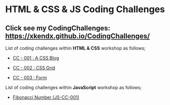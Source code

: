 # HTML & CSS & JS Coding Challenges

## Click see my CodingChallenges: https://xkendx.github.io/CodingChallenges/

List of coding challenges within <strong>HTML & CSS</strong> workshop as follows;

- [CC - 001 :  A CSS Blog](./HTML-CSS/cc-001/index.html)

- [CC - 002 :  CSS Grid](./HTML-CSS/cc-002/index.html)

- [CC - 003 :  Form](./HTML-CSS/cc-003/index.html)





List of coding challenges within <strong>JavaScript</strong> workshop as follows;

- [Fibonacci Number (JS-CC-001)](../JavaScript/cc-004/index.html)
